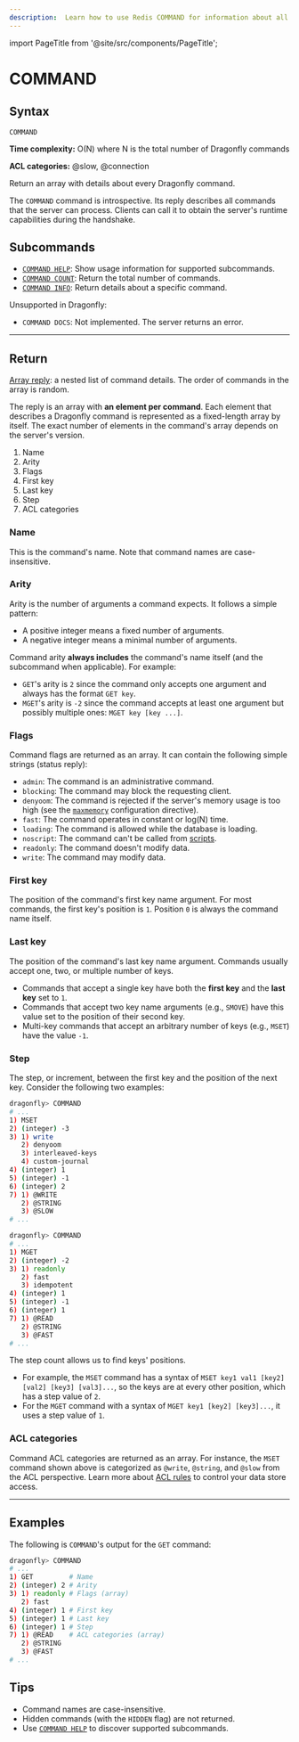 ```yaml
---
description:  Learn how to use Redis COMMAND for information about all other commands.
---
```


import PageTitle from '@site/src/components/PageTitle';

# COMMAND

<PageTitle title="Redis COMMAND Command (Documentation) | Dragonfly" />

## Syntax

    COMMAND 

**Time complexity:** O(N) where N is the total number of Dragonfly commands

**ACL categories:** @slow, @connection

Return an array with details about every Dragonfly command.

The `COMMAND` command is introspective.
Its reply describes all commands that the server can process.
Clients can call it to obtain the server's runtime capabilities during the handshake.

## Subcommands

- [`COMMAND HELP`](./command-help.md): Show usage information for supported subcommands.
- [`COMMAND COUNT`](./command-count.md): Return the total number of commands.
- [`COMMAND INFO`](./command-info.md): Return details about a specific command.

Unsupported in Dragonfly:

- `COMMAND DOCS`: Not implemented. The server returns an error.

---

## Return

[Array reply](https://redis.io/docs/latest/develop/reference/protocol-spec/#arrays): a nested list of command details.
The order of commands in the array is random.

The reply is an array with **an element per command**.
Each element that describes a Dragonfly command is represented as a fixed-length array by itself.
The exact number of elements in the command's array depends on the server's version.

1. Name
2. Arity
3. Flags
4. First key
5. Last key
6. Step
7. ACL categories

### Name

This is the command's name. Note that command names are case-insensitive.

### Arity

Arity is the number of arguments a command expects.
It follows a simple pattern:

- A positive integer means a fixed number of arguments.
- A negative integer means a minimal number of arguments.

Command arity **always includes** the command's name itself (and the subcommand when applicable).
For example:

- `GET`'s arity is `2` since the command only accepts one argument and always has the format `GET key`.
- `MGET`'s arity is `-2` since the command accepts at least one argument but possibly multiple ones: `MGET key [key ...]`.

### Flags

Command flags are returned as an array. It can contain the following simple strings (status reply):

- `admin`: The command is an administrative command.
- `blocking`: The command may block the requesting client.
- `denyoom`: The command is rejected if the server's memory usage is too high
  (see the [`maxmemory`](../../managing-dragonfly/flags#--maxmemory) configuration directive).
- `fast`: The command operates in constant or log(N) time.
- `loading`: The command is allowed while the database is loading.
- `noscript`: The command can't be called from [scripts](https://redis.io/docs/latest/develop/interact/programmability/eval-intro/).
- `readonly`: The command doesn't modify data.
- `write`: The command may modify data.

### First key

The position of the command's first key name argument.
For most commands, the first key's position is `1`.
Position `0` is always the command name itself.

### Last key

The position of the command's last key name argument.
Commands usually accept one, two, or multiple number of keys.
- Commands that accept a single key have both the **first key** and the **last key** set to `1`.
- Commands that accept two key name arguments (e.g., `SMOVE`) have this value set to the position of their second key.
- Multi-key commands that accept an arbitrary number of keys (e.g., `MSET`) have the value `-1`.

### Step

The step, or increment, between the first key and the position of the next key.
Consider the following two examples:

```bash
dragonfly> COMMAND
# ...
1) MSET
2) (integer) -3
3) 1) write
   2) denyoom
   3) interleaved-keys
   4) custom-journal
4) (integer) 1
5) (integer) -1
6) (integer) 2
7) 1) @WRITE
   2) @STRING
   3) @SLOW
# ...
```

```bash
dragonfly> COMMAND
# ...
1) MGET
2) (integer) -2
3) 1) readonly
   2) fast
   3) idempotent
4) (integer) 1
5) (integer) -1
6) (integer) 1
7) 1) @READ
   2) @STRING
   3) @FAST
# ...
```

The step count allows us to find keys' positions. 
- For example, the `MSET` command has a syntax of `MSET key1 val1 [key2] [val2] [key3] [val3]...`,
  so the keys are at every other position, which has a step value of `2`.
- For the `MGET` command with a syntax of `MGET key1 [key2] [key3]...`, it uses a step value of `1`.

### ACL categories

Command ACL categories are returned as an array.
For instance, the `MSET` command shown above is categorized as `@write`, `@string`, and `@slow` from the ACL perspective.
Learn more about [ACL rules](../acl/setuser.md) to control your data store access.

---

## Examples

The following is `COMMAND`'s output for the `GET` command:

```bash
dragonfly> COMMAND
# ...
1) GET         # Name
2) (integer) 2 # Arity
3) 1) readonly # Flags (array)
   2) fast
4) (integer) 1 # First key
5) (integer) 1 # Last key
6) (integer) 1 # Step
7) 1) @READ    # ACL categories (array)
   2) @STRING
   3) @FAST
# ...
```

## Tips

- Command names are case-insensitive.
- Hidden commands (with the `HIDDEN` flag) are not returned.
- Use [`COMMAND HELP`](./command-help.md) to discover supported subcommands.

